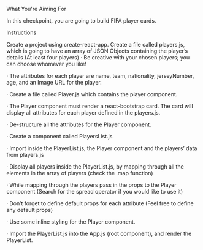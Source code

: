 What You're Aiming For

In this checkpoint, you are going to build FIFA player cards.


Instructions

Create a project using create-react-app.
Create a file called players.js, which is going to have an array of JSON Objects containing the player’s details (At least four players)
·        Be creative with your chosen players; you can choose whomever you like!

·        The attributes for each player are name, team, nationality, jerseyNumber, age, and an Image URL for the player.

·        Create a file called Player.js which contains the player component.

·        The Player component must render a react-bootstrap card. The card will display all attributes for each player defined in the players.js.

·        De-structure all the attributes for the Player component.

·        Create a component called PlayersList.js

·        Import inside the PlayerList.js, the Player component and the players’ data from players.js

·        Display all players inside the PlayerList.js, by mapping through all the elements in the array of players (check the .map function)

·        While mapping through the players pass in the props to the Player component (Search for the spread operator if you would like to use it)

·        Don’t forget to define default props for each attribute (Feel free to define any default props)

·        Use some inline styling for the Player component.

·        Import the PlayerList.js into the App.js (root component), and render the PlayerList.


